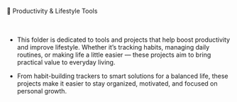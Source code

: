 🧠 Productivity & Lifestyle Tools<br>
<br>
<br>
- This folder is dedicated to tools and projects that help boost productivity and improve lifestyle. Whether it’s tracking habits, managing daily routines, or making life a little easier — these projects aim to bring practical value to everyday living.<br>

- From habit-building trackers to smart solutions for a balanced life, these projects make it easier to stay organized, motivated, and focused on personal growth.
